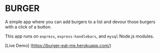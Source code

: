 # BURGER

A simple app where you can add burgers to a list and devour those burgers with a click of a button.

This app runs on `express`, `express-handlebars`, and `mysql` Node.js modules.

[Live Demo] (https://burger-eat-me.herokuapp.com/)